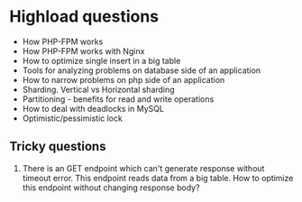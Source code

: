 # Highload questions
- How PHP-FPM works
- How PHP-FPM works with Nginx
- How to optimize single insert in a big table
- Tools for analyzing problems on database side of an application
- How to narrow problems on php side of an application
- Sharding. Vertical vs Horizontal sharding
- Partitioning - benefits for read and write operations
- How to deal with deadlocks in MySQL
- Optimistic/pessimistic lock

## Tricky questions
1. There is an GET endpoint which can't generate response without timeout error. This endpoint
reads data from a big table. How to optimize this endpoint without changing response body?
